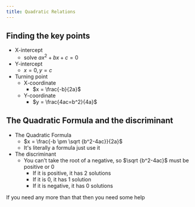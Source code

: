 ```yaml
---
title: Quadratic Relations
---
```

## Finding the key points

- X-intercept
	- solve $ax^2+bx+c = 0$ 
- Y-intercept
	- $x = 0 , y = c$
- Turning point
	- X-coordinate
		- $x = \frac{-b}{2a}$
	- Y-coordinate
		- $y = \frac{4ac=b^2}{4a}$


## The Quadratic Formula and the discriminant
- The Quadratic Formula
	- $x = \frac{-b \pm \sqrt {b^2-4ac}}{2a}$
	- It's literally a formula just use it
- The discriminant
	- You can't take the root of a negative, so $\sqrt {b^2-4ac}$ must be positive or 0
		- If it is positive, it has 2 solutions
		- If it is 0, it has 1 solution
		- If it is negative, it has 0 solutions


If you need any more than that then you need some help